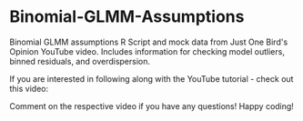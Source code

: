 # Binomial-GLMM-Assumptions
Binomial GLMM assumptions R Script and mock data from Just One Bird's Opinion YouTube video. Includes information for checking model outliers, binned residuals, and overdispersion. 

If you are interested in following along with the YouTube tutorial - check out this video: 

Comment on the respective video if you have any questions! Happy coding!
